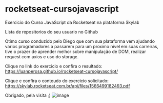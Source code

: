 # rocketseat-cursojavascript
Exercicio do Curso JavaScript da Rocketseat na plataforma Skylab

Lista de repositorios do seu usuario no Github 

Otimo curso conduzido pelo Diego que com sua plataforma vem ajudando varios programadores a passarem 
para um proximo nivel em suas carreiras, tive o prazer de aprender melhor sobre manipulação de DOM, 
realizar request com axios e uso do storage. 

Clique no link do exercicio e confira o resultado:
https://luanperosa.github.io/rocketseat-cursojavascript/

Clique e confira o conteudo do exercicio solicitado:
https://skylab.rocketseat.com.br/api/files/1566499182493.pdf

Obrigado, pela visita ;)
![image](https://user-images.githubusercontent.com/50602816/65389821-38a4bd80-dd30-11e9-92c4-4cc526c75243.png)


